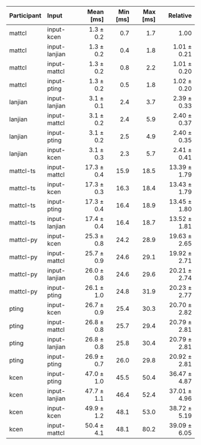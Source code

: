 | Participant | Input | Mean [ms] | Min [ms] | Max [ms] | Relative |
|:---|:---|---:|---:|---:|---:|
| mattcl | input-kcen | 1.3 ± 0.2 | 0.7 | 1.7 | 1.00 |
| mattcl | input-lanjian | 1.3 ± 0.2 | 0.4 | 1.8 | 1.01 ± 0.21 |
| mattcl | input-mattcl | 1.3 ± 0.2 | 0.8 | 2.2 | 1.01 ± 0.20 |
| mattcl | input-pting | 1.3 ± 0.2 | 0.5 | 1.8 | 1.02 ± 0.20 |
| lanjian | input-lanjian | 3.1 ± 0.1 | 2.4 | 3.7 | 2.39 ± 0.33 |
| lanjian | input-mattcl | 3.1 ± 0.2 | 2.4 | 5.9 | 2.40 ± 0.37 |
| lanjian | input-pting | 3.1 ± 0.2 | 2.5 | 4.9 | 2.40 ± 0.35 |
| lanjian | input-kcen | 3.1 ± 0.3 | 2.3 | 5.7 | 2.41 ± 0.41 |
| mattcl-ts | input-mattcl | 17.3 ± 0.4 | 15.9 | 18.5 | 13.39 ± 1.79 |
| mattcl-ts | input-kcen | 17.3 ± 0.3 | 16.3 | 18.4 | 13.43 ± 1.79 |
| mattcl-ts | input-pting | 17.3 ± 0.4 | 16.4 | 18.9 | 13.45 ± 1.80 |
| mattcl-ts | input-lanjian | 17.4 ± 0.4 | 16.4 | 18.7 | 13.52 ± 1.81 |
| mattcl-py | input-kcen | 25.3 ± 0.8 | 24.2 | 28.9 | 19.63 ± 2.65 |
| mattcl-py | input-mattcl | 25.7 ± 0.9 | 24.6 | 29.1 | 19.92 ± 2.71 |
| mattcl-py | input-lanjian | 26.0 ± 0.8 | 24.6 | 29.6 | 20.21 ± 2.74 |
| mattcl-py | input-pting | 26.1 ± 1.0 | 24.8 | 31.9 | 20.23 ± 2.77 |
| pting | input-kcen | 26.7 ± 0.9 | 25.4 | 30.3 | 20.70 ± 2.82 |
| pting | input-mattcl | 26.8 ± 0.8 | 25.7 | 29.4 | 20.79 ± 2.81 |
| pting | input-lanjian | 26.8 ± 0.8 | 25.8 | 30.4 | 20.79 ± 2.81 |
| pting | input-pting | 26.9 ± 0.7 | 26.0 | 29.8 | 20.92 ± 2.81 |
| kcen | input-pting | 47.0 ± 1.0 | 45.5 | 50.4 | 36.47 ± 4.87 |
| kcen | input-lanjian | 47.7 ± 1.1 | 46.4 | 52.4 | 37.01 ± 4.96 |
| kcen | input-kcen | 49.9 ± 1.2 | 48.1 | 53.0 | 38.72 ± 5.19 |
| kcen | input-mattcl | 50.4 ± 4.1 | 48.1 | 80.2 | 39.09 ± 6.05 |
